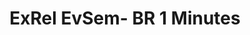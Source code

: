 ---
title: ExRel EvSem- BR 1 Minutes
redirect_to: https://docs.google.com/document/d/1vkBodnemPt8W7QH3Dze3h6KPcuZH2XmQ/edit?usp=sharing&ouid=117273955830361537347&rtpof=true&sd=true
redirect_from: 
  - /ExRelEvSemBR1
  - /exrelevsembr1
---